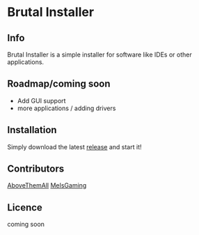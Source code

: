 # Brutal Installer

## Info

Brutal Installer is a simple installer for software like IDEs or other applications.

## Roadmap/coming soon

- Add GUI support
- more applications / adding drivers

## Installation

Simply download the latest [release](https://github.com/AboveThemAll/Bi/releases/tag/master) and start it!

## Contributors

[AboveThemAll](https://github.com/AboveThemAll)
[MeIsGaming](https://github.com/MeIsGaming)

## Licence

coming soon
